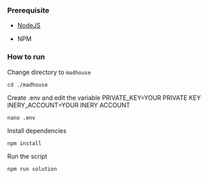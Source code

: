 ### Prerequisite

- [NodeJS](https://nodejs.org/en/)

- NPM



### How to run

Change directory to ```madhouse```

```shell
cd ./madhouse
```

Create .env and edit the variable
PRIVATE_KEY=YOUR PRIVATE KEY
INERY_ACCOUNT=YOUR INERY ACCOUNT

```shell
nano .env
```

Install dependencies

```shell
npm install
```

Run the script

```
npm run solution
```
